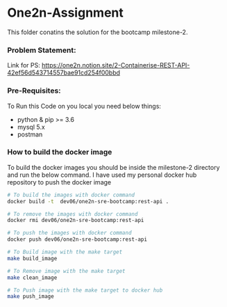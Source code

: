 
# One2n-Assignment
This folder conatins the solution for the bootcamp milestone-2. 

### Problem Statement:
Link for PS: https://one2n.notion.site/2-Containerise-REST-API-42ef56d543714557bae91cd254f00bbd

### Pre-Requisites:
To Run this Code on you local you need below things:
* python & pip >= 3.6
* mysql 5.x
* postman

### How to build the docker image

To build the docker images you should be inside the milestone-2 directory and run the below command. I have used my personal docker hub repository to push the docker image

```bash
# To build the images with docker command
docker build -t  dev06/one2n-sre-bootcamp:rest-api .

# To remove the images with docker command
docker rmi dev06/one2n-sre-bootcamp:rest-api

# To push the images with docker command
docker push dev06/one2n-sre-bootcamp:rest-api
```

```bash
# To Build image with the make target
make build_image

# To Remove image with the make target
make clean_image

# To Push image with the make target to docker hub
make push_image
```





